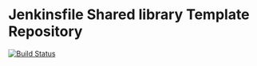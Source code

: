 # Jenkinsfile Shared library Template Repository

[![Build Status](https://travis-ci.org/RobertNorthard/jenkins-pipeline-shared-library-template.svg?branch=master)](https://travis-ci.org/RobertNorthard/jenkins-pipeline-shared-library-template)
